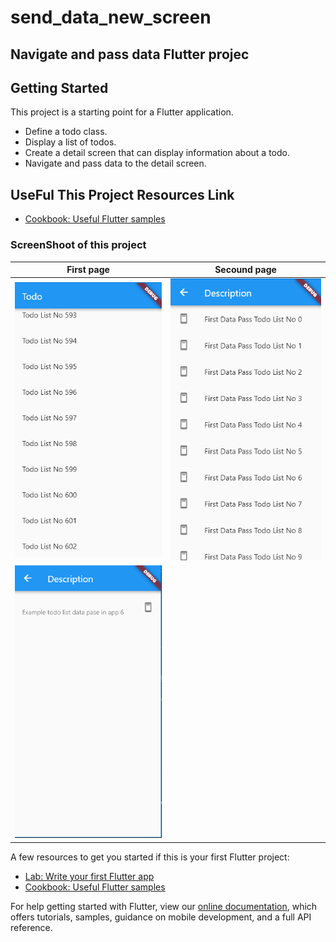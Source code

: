 # send_data_new_screen

## Navigate and pass data Flutter projec

## Getting Started

This project is a starting point for a Flutter application.

- Define a todo class.
- Display a list of todos.
- Create a detail screen that can display information about a todo.
- Navigate and pass data to the detail screen.

## UseFul This Project Resources Link  

- [Cookbook: Useful Flutter samples](https://flutter.dev/docs/cookbook/navigation/passing-data)

### ScreenShoot of this project

| First  page | Secound  page |
| --------------- | ----------------- |
| ![1](/a.png) | ![Input](/b.png) |
| ![Date](/c.png) |  |

A few resources to get you started if this is your first Flutter project:

- [Lab: Write your first Flutter app](https://flutter.dev/docs/get-started/codelab)
- [Cookbook: Useful Flutter samples](https://flutter.dev/docs/cookbook)

For help getting started with Flutter, view our
[online documentation](https://flutter.dev/docs), which offers tutorials,
samples, guidance on mobile development, and a full API reference.
